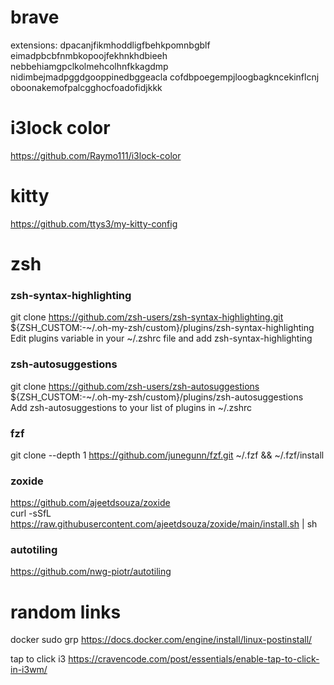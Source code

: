 # brave

extensions:
dpacanjfikmhoddligfbehkpomnbgblf
eimadpbcbfnmbkopoojfekhnkhdbieeh
nebbehiamgpclkolmehcolhnfkkagdmp
nidimbejmadpggdgooppinedbggeacla
cofdbpoegempjloogbagkncekinflcnj
oboonakemofpalcgghocfoadofidjkkk

# i3lock color

https://github.com/Raymo111/i3lock-color

# kitty

https://github.com/ttys3/my-kitty-config

# zsh  

### zsh-syntax-highlighting  
git clone https://github.com/zsh-users/zsh-syntax-highlighting.git ${ZSH_CUSTOM:-~/.oh-my-zsh/custom}/plugins/zsh-syntax-highlighting  
Edit plugins variable in your ~/.zshrc file and add zsh-syntax-highlighting  

### zsh-autosuggestions  
git clone https://github.com/zsh-users/zsh-autosuggestions ${ZSH_CUSTOM:-~/.oh-my-zsh/custom}/plugins/zsh-autosuggestions  
Add zsh-autosuggestions to your list of plugins in ~/.zshrc  

### fzf  
git clone --depth 1 https://github.com/junegunn/fzf.git ~/.fzf && ~/.fzf/install  

### zoxide
https://github.com/ajeetdsouza/zoxide  
curl -sSfL https://raw.githubusercontent.com/ajeetdsouza/zoxide/main/install.sh | sh

### autotiling
https://github.com/nwg-piotr/autotiling

# random links

docker sudo grp
https://docs.docker.com/engine/install/linux-postinstall/

tap to click i3
https://cravencode.com/post/essentials/enable-tap-to-click-in-i3wm/
